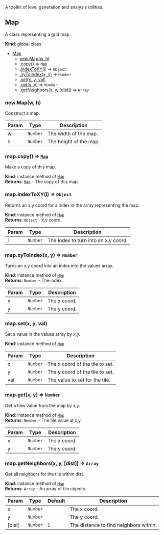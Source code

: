 A toolkit of level generation and analysis utilities.

<a name="Map"></a>

## Map
A class representing a grid map.

**Kind**: global class  

* [Map](#Map)
    * [new Map(w, h)](#new_Map_new)
    * [.copy()](#Map+copy) ⇒ [<code>Map</code>](#Map)
    * [.indexToXY(i)](#Map+indexToXY) ⇒ <code>Object</code>
    * [.xyToIndex(x, y)](#Map+xyToIndex) ⇒ <code>Number</code>
    * [.set(x, y, val)](#Map+set)
    * [.get(x, y)](#Map+get) ⇒ <code>Number</code>
    * [.getNeighbors(x, y, [dist])](#Map+getNeighbors) ⇒ <code>Array</code>

<a name="new_Map_new"></a>

### new Map(w, h)
Construct a map.


| Param | Type | Description |
| --- | --- | --- |
| w | <code>Number</code> | The width of the map. |
| h | <code>Number</code> | The height of the map. |

<a name="Map+copy"></a>

### map.copy() ⇒ [<code>Map</code>](#Map)
Make a copy of this map.

**Kind**: instance method of [<code>Map</code>](#Map)  
**Returns**: [<code>Map</code>](#Map) - The copy of this map.  
<a name="Map+indexToXY"></a>

### map.indexToXY(i) ⇒ <code>Object</code>
Returns an x,y coord for a index in the array representing the map.

**Kind**: instance method of [<code>Map</code>](#Map)  
**Returns**: <code>Object</code> - x,y coord.  

| Param | Type | Description |
| --- | --- | --- |
| i | <code>Number</code> | The index to turn into an x,y coord. |

<a name="Map+xyToIndex"></a>

### map.xyToIndex(x, y) ⇒ <code>Number</code>
Turns an x,y coord into an index into the values array.

**Kind**: instance method of [<code>Map</code>](#Map)  
**Returns**: <code>Number</code> - The index.  

| Param | Type | Description |
| --- | --- | --- |
| x | <code>Number</code> | The x coord. |
| y | <code>Number</code> | The y coord. |

<a name="Map+set"></a>

### map.set(x, y, val)
Set a value in the values array by x,y.

**Kind**: instance method of [<code>Map</code>](#Map)  

| Param | Type | Description |
| --- | --- | --- |
| x | <code>Number</code> | The x coord of the tile to set. |
| y | <code>Number</code> | The y coord of the tile to set. |
| val | <code>Number</code> | The value to set for the tile. |

<a name="Map+get"></a>

### map.get(x, y) ⇒ <code>Number</code>
Get a tiles value from the map by x,y.

**Kind**: instance method of [<code>Map</code>](#Map)  
**Returns**: <code>Number</code> - The tile value at x,y.  

| Param | Type | Description |
| --- | --- | --- |
| x | <code>Number</code> | The x coord. |
| y | <code>Number</code> | The y coord. |

<a name="Map+getNeighbors"></a>

### map.getNeighbors(x, y, [dist]) ⇒ <code>Array</code>
Get all neighbors for the tile within dist.

**Kind**: instance method of [<code>Map</code>](#Map)  
**Returns**: <code>Array</code> - An array of tile objects.  

| Param | Type | Default | Description |
| --- | --- | --- | --- |
| x | <code>Number</code> |  | The x coord. |
| y | <code>Number</code> |  | The y coord. |
| [dist] | <code>Number</code> | <code>1</code> | The distance to find neighbors within. |

